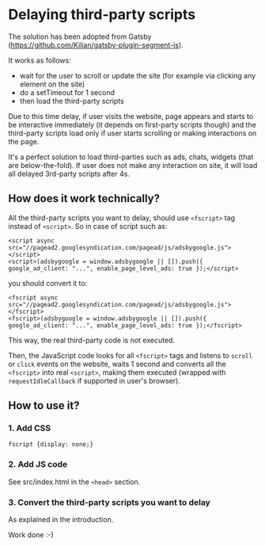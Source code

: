 # Delaying third-party scripts
The solution has been adopted from Gatsby (https://github.com/Kilian/gatsby-plugin-segment-js). 

It works as follows:
- wait for the user to scroll or update the site (for example via clicking any element on the site)
- do a setTimeout for 1 second
- then load the third-party scripts

Due to this time delay, if user visits the website, page appears and starts to be interactive immediately (it depends on first-party scripts though) and the third-party scripts load only if user starts scrolling or making interactions on the page.

It's a perfect solution to load third-parties such as ads, chats, widgets (that are below-the-fold). If user does not make any interaction on site, it will load all delayed 3rd-party scripts after 4s.

## How does it work technically?
All the third-party scripts you want to delay, should use ```<fscript>``` tag instead of ```<script>```. So in case of script such as:
```
<script async src="//pagead2.googlesyndication.com/pagead/js/adsbygoogle.js"></script>
<script>(adsbygoogle = window.adsbygoogle || []).push({ google_ad_client: "...", enable_page_level_ads: true });</script> 
```

you should convert it to:

```
<fscript async src="//pagead2.googlesyndication.com/pagead/js/adsbygoogle.js"></fscript>
<fscript>(adsbygoogle = window.adsbygoogle || []).push({ google_ad_client: "...", enable_page_level_ads: true });</fscript> 
```

This way, the real third-party code is not executed.

Then, the JavaScript code looks for all ```<fscript>``` tags and listens to ```scroll``` or ```click``` events on the website, waits 1 second and converts all the ```<fscript>``` into real ```<script>```, making them executed (wrapped with ```requestIdleCallback``` if supported in user's browser).

## How to use it?
### 1. Add CSS
```fscript {display: none;}```

### 2. Add JS code
See src/index.html in the ```<head>``` section.

### 3. Convert the third-party scripts you want to delay
As explained in the introduction.

Work done :-) 